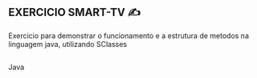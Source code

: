 ## EXERCICIO SMART-TV  ✍

Exercicio para demonstrar o funcionamento e a estrutura de metodos na linguagem java,
utilizando  SClasses

## 
Java
